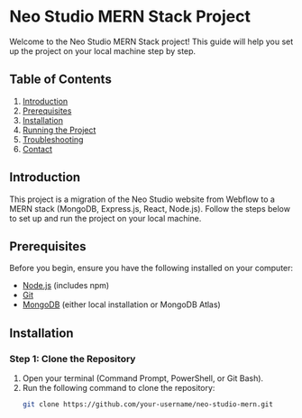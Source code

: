# Neo Studio MERN Stack Project

Welcome to the Neo Studio MERN Stack project! This guide will help you set up the project on your local machine step by step.

## Table of Contents

1. [Introduction](#introduction)
2. [Prerequisites](#prerequisites)
3. [Installation](#installation)
4. [Running the Project](#running-the-project)
5. [Troubleshooting](#troubleshooting)
6. [Contact](#contact)

## Introduction

This project is a migration of the Neo Studio website from Webflow to a MERN stack (MongoDB, Express.js, React, Node.js). Follow the steps below to set up and run the project on your local machine.

## Prerequisites

Before you begin, ensure you have the following installed on your computer:

- [Node.js](https://nodejs.org/) (includes npm)
- [Git](https://git-scm.com/)
- [MongoDB](https://www.mongodb.com/) (either local installation or MongoDB Atlas)

## Installation

### Step 1: Clone the Repository

1. Open your terminal (Command Prompt, PowerShell, or Git Bash).
2. Run the following command to clone the repository:
   ```sh
   git clone https://github.com/your-username/neo-studio-mern.git
